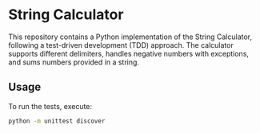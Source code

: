 # String Calculator

This repository contains a Python implementation of the String Calculator, following a test-driven development (TDD) approach. The calculator supports different delimiters, handles negative numbers with exceptions, and sums numbers provided in a string.

## Usage

To run the tests, execute:

```sh
python -m unittest discover
